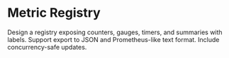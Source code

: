 # Metric Registry
Design a registry exposing counters, gauges, timers, and summaries with labels.
Support export to JSON and Prometheus-like text format. Include concurrency-safe updates.
